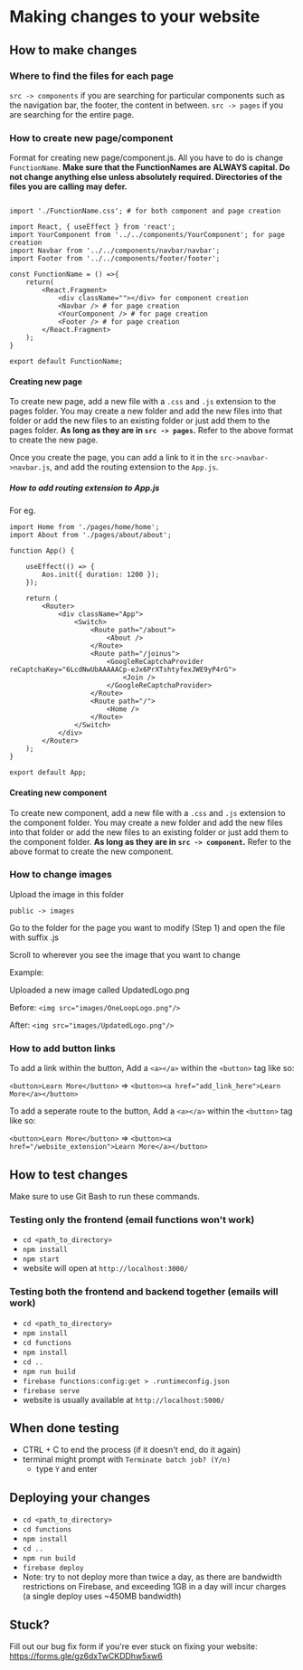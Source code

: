 # Making changes to your website

## How to make changes

### Where to find the files for each page

`src -> components` if you are searching for particular components such as the navigation bar, the footer, the content in between.
`src -> pages` if you are searching for the entire page.

### How to create new page/component

Format for creating new page/component.js. All you have to do is change `FunctionName`. **Make sure that the FunctionNames are ALWAYS capital. Do not change anything else unless absolutely required. Directories of the files you are calling may defer.**
````

import './FunctionName.css'; # for both component and page creation

import React, { useEffect } from 'react';
import YourComponent from '../../components/YourComponent'; for page creation
import Navbar from '../../components/navbar/navbar';
import Footer from '../../components/footer/footer';

const FunctionName = () =>{
	return(
		<React.Fragment>
			<div className=""></div> for component creation
			<Navbar /> # for page creation
			<YourComponent /> # for page creation
			<Footer /> # for page creation
		</React.Fragment>
	);
}

export default FunctionName;

````
#### Creating new page

To create new page, add a new file with a `.css` and `.js` extension to the pages folder. You may create a new folder and add the new files into that folder or add the new files to an existing folder or just add them to the pages folder. **As long as they are in `src -> pages`.** Refer to the above format to create the new page. 

Once you create the page, you can add a link to it in the `src->navbar->navbar.js`, and add the routing extension to the `App.js`.

##### How to add routing extension to App.js

For eg.

```
import Home from './pages/home/home';
import About from './pages/about/about';

function App() {

	useEffect(() => {
		Aos.init({ duration: 1200 });
	});

	return (
		<Router>
			<div className="App">
				<Switch>
					<Route path="/about">
						<About />
					</Route>
					<Route path="/joinus">
						<GoogleReCaptchaProvider reCaptchaKey="6LcdNwUbAAAAACp-eJx6PrXTshtyfexJWE9yP4rG">
							<Join />
						</GoogleReCaptchaProvider>
					</Route>
					<Route path="/">
						<Home />
					</Route>
				</Switch>
			</div>
		</Router>
	);
}

export default App;
```

#### Creating new component

To create new component, add a new file with a `.css` and `.js` extension to the component folder. You may create a new folder and add the new files into that folder or add the new files to an existing folder or just add them to the component folder. **As long as they are in `src -> component`.** Refer to the above format to create the new component. 

### How to change images

Upload the image in this folder

`public -> images`

Go to the folder for the page you want to modify (Step 1) and open the file with suffix .js

Scroll to wherever you see the image that you want to change

Example:

Uploaded a new image called UpdatedLogo.png

Before: `<img src="images/OneLoopLogo.png"/>`

After: `<img src="images/UpdatedLogo.png"/>`

### How to add button links

To add a link within the button, 
Add a `<a></a>` within the `<button>` tag like so:

`<button>Learn More</button>` => `<button><a href="add_link_here">Learn More</a></button>`

To add a seperate route to the button,
Add a `<a></a>` within the `<button>` tag like so:

`<button>Learn More</button>` => `<button><a href="/website_extension">Learn More</a></button>`

## How to test changes

Make sure to use Git Bash to run these commands.

### Testing only the frontend (email functions won't work)

* `cd <path_to_directory>`
* `npm install`
* `npm start`
* website will open at `http://localhost:3000/`

### Testing both the frontend and backend together (emails will work)

* `cd <path_to_directory>`
* `npm install`
* `cd functions`
* `npm install`
* `cd ..`
* `npm run build`
* `firebase functions:config:get > .runtimeconfig.json`
* `firebase serve`
* website is usually available at `http://localhost:5000/`

## When done testing
* CTRL + C to end the process (if it doesn't end, do it again)
* terminal might prompt with `Terminate batch job? (Y/n)`
	* type `Y` and enter

## Deploying your changes
* `cd <path_to_directory>`
* `cd functions`
* `npm install`
* `cd ..`
* `npm run build`
* `firebase deploy`
* Note: try to not deploy more than twice a day, as there are bandwidth restrictions on Firebase, and exceeding 1GB in a day will incur charges (a single deploy uses ~450MB bandwidth)

## Stuck?

Fill out our bug fix form if you're ever stuck on fixing your website: https://forms.gle/gz6dxTwCKDDhw5xw6
